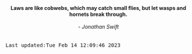 
<div align="center"><b><span>Laws are like cobwebs, which may catch small flies, but let wasps and hornets break through.</span></b><br><br><i> - Jonathan Swift</i></div>
<br><br><kbd>Last updated:Tue Feb 14 12:09:46 2023</kbd>